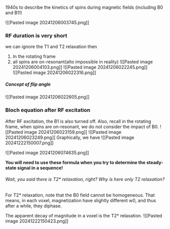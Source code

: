 1940s to describe the kinetics of spins during magnetic fields (including B0 and B1!)

![[Pasted image 20241206003745.png]]

### RF duration is very short
we can ignore the T1 and T2 relaxation
then
1. In the rotating frame
2. all spins are on-resonant(alto impossible in reality)
![[Pasted image 20241206004103.png]]
![[Pasted image 20241206022245.png]]\
![[Pasted image 20241206022316.png]]
##### Concept of flip angle
![[Pasted image 20241206022605.png]]

### Bloch equation after RF excitation
After RF excitation, the B1 is also turned off. 
Also, recall in the rotating frame, when spins are on-resonant, we do not consider the impact of B0.
![[Pasted image 20241206023159.png]]
![[Pasted image 20241206023249.png]]
Graphically, we have
![[Pasted image 20241222150007.png]]



![[Pasted image 20241206074635.png]]

**You will need to use these formula when you try to determine the steady-state signal in a sequence!**

###### Wait, you said there is T2* relaxation, right? Why is here only T2 relaxation? 
For T2* relaxation, note that the B0 field cannot be homogeneous. 
That means, in each voxel, magnetization have slightly different w0, and thus after a while, they  diphase. 

The apparent decay of magnitude in a voxel is the T2* relaxation.
![[Pasted image 20241222150423.png]]

